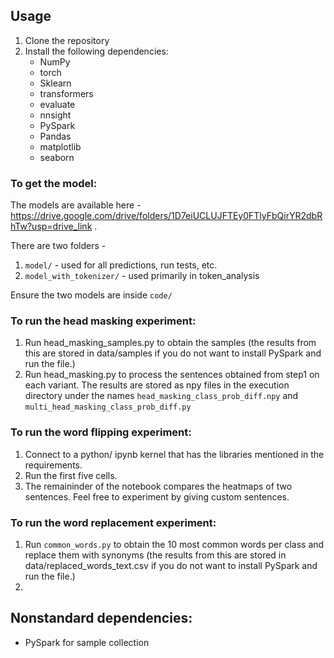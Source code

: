 ## Usage

1. Clone the repository
2. Install the following dependencies:
   - NumPy
   - torch
   - Sklearn
   - transformers
   - evaluate
   - nnsight   
   - PySpark
   - Pandas
   - matplotlib
   - seaborn

### To get the model:
The models are available here - https://drive.google.com/drive/folders/1D7eiUCLUJFTEy0FTlyFbQirYR2dbRhTw?usp=drive_link .

There are two folders - 
1. `model/` - used for all predictions, run tests, etc.
2. `model_with_tokenizer/` - used primarily in token_analysis

Ensure the two models are inside `code/`

### To run the head masking experiment:

1. Run head_masking_samples.py to obtain the samples (the results from this are stored in data/samples if you do not want to install PySpark and run the file.)
2. Run head_masking.py to process the sentences obtained from step1 on each variant. The results are stored as npy files in the execution directory under the names `head_masking_class_prob_diff.npy` and `multi_head_masking_class_prob_diff.py`

### To run the word flipping experiment:

1.  Connect to a python/ ipynb kernel that has the libraries mentioned in the requirements.
2. Run the first five cells.
3. The remaininder of the notebook compares the heatmaps of two sentences. Feel free to experiment by giving custom sentences.

### To run the word replacement experiment:

1. Run `common_words.py` to obtain the 10 most common words per class and replace them with synonyms (the results from this are stored in data/replaced_words_text.csv if you do not want to install PySpark and run the file.)
2.

## Nonstandard dependencies:

- PySpark for sample collection
